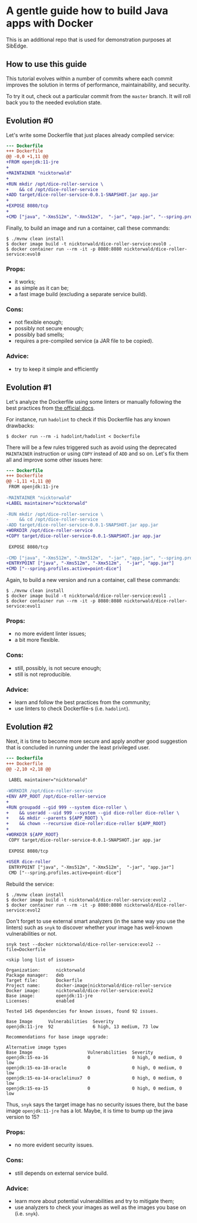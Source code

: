 # A gentle guide how to build Java apps with Docker

This is an additional repo that is used for demonstration purposes at SibEdge.

## How to use this guide   

This tutorial evolves within a number of commits where each commit improves the solution in terms of performance,
maintainability, and security.

To try it out, check out a particular commit from the `master` branch. It will roll back you to the needed evolution
state.

## Evolution \#0

Let's write some Dockerfile that just places already compiled service:

```diff
--- Dockerfile
+++ Dockerfile
@@ -0,0 +1,11 @@
+FROM openjdk:11-jre
+
+MAINTAINER "nicktorwald"
+
+RUN mkdir /opt/dice-roller-service \
+    && cd /opt/dice-roller-service
+ADD target/dice-roller-service-0.0.1-SNAPSHOT.jar app.jar
+
+EXPOSE 8080/tcp
+
+CMD ["java", "-Xms512m", "-Xmx512m",  "-jar", "app.jar", "--spring.profiles.active=point-dice"]
```

Finally, to build an image and run a container, call these commands:

```shell
$ ./mvnw clean install
$ docker image build -t nicktorwald/dice-roller-service:evol0 .
$ docker container run --rm -it -p 8080:8080 nicktorwald/dice-roller-service:evol0
```

### Props:

- it works;
- as simple as it can be;
- a fast image build (excluding a separate service build).

### Cons:

- not flexible enough;
- possibly not secure enough;
- possibly bad smells;
- requires a pre-compiled service (a JAR file to be copied).

### Advice:

- try to keep it simple and efficiently

## Evolution \#1

Let's analyze the Dockerfile using some linters or manually following the best practices from 
[the official docs](https://docs.docker.com/develop/develop-images/dockerfile_best-practices).

For instance, run `hadolint` to check if this Dockerfile has any known drawbacks:  

```shell
$ docker run --rm -i hadolint/hadolint < Dockerfile
```

There will be a few rules triggered such as avoid using the deprecated `MAINTAINER` instruction or using `COPY`
instead of `ADD` and so on. Let's fix them all and improve some other issues here: 

```diff
--- Dockerfile
+++ Dockerfile
@@ -1,11 +1,11 @@
 FROM openjdk:11-jre
 
-MAINTAINER "nicktorwald"
+LABEL maintainer="nicktorwald"
 
-RUN mkdir /opt/dice-roller-service \
-    && cd /opt/dice-roller-service
-ADD target/dice-roller-service-0.0.1-SNAPSHOT.jar app.jar
+WORKDIR /opt/dice-roller-service
+COPY target/dice-roller-service-0.0.1-SNAPSHOT.jar app.jar
 
 EXPOSE 8080/tcp
 
-CMD ["java", "-Xms512m", "-Xmx512m",  "-jar", "app.jar", "--spring.profiles.active=point-dice"]
+ENTRYPOINT ["java", "-Xms512m", "-Xmx512m",  "-jar", "app.jar"]
+CMD ["--spring.profiles.active=point-dice"]
```

Again, to build a new version and run a container, call these commands:

```shell
$ ./mvnw clean install
$ docker image build -t nicktorwald/dice-roller-service:evol1 .
$ docker container run --rm -it -p 8080:8080 nicktorwald/dice-roller-service:evol1
```

### Props:

- no more evident linter issues;
- a bit more flexible.

### Cons:

- still, possibly, is not secure enough;
- still is not reproducible. 

### Advice:

- learn and follow the best practices from the community;
- use linters to check Dockerfile-s (i.e. `hadolint`).

## Evolution \#2

Next, it is time to become more secure and apply another good suggestion that is concluded in running under the least
privileged user.

```diff
--- Dockerfile
+++ Dockerfile
@@ -2,10 +2,18 @@
 
 LABEL maintainer="nicktorwald"
 
-WORKDIR /opt/dice-roller-service
+ENV APP_ROOT /opt/dice-roller-service
+
+RUN groupadd --gid 999 --system dice-roller \
+    && useradd --uid 999 --system --gid dice-roller dice-roller \
+    && mkdir --parents ${APP_ROOT} \
+    && chown --recursive dice-roller:dice-roller ${APP_ROOT}
+
+WORKDIR ${APP_ROOT}
 COPY target/dice-roller-service-0.0.1-SNAPSHOT.jar app.jar
 
 EXPOSE 8080/tcp
 
+USER dice-roller
 ENTRYPOINT ["java", "-Xms512m", "-Xmx512m",  "-jar", "app.jar"]
 CMD ["--spring.profiles.active=point-dice"]
``` 

Rebuild the service:

```shell
$ ./mvnw clean install
$ docker image build -t nicktorwald/dice-roller-service:evol2 .
$ docker container run --rm -it -p 8080:8080 nicktorwald/dice-roller-service:evol2
```

Don't forget to use external smart analyzers (in the same way you use the linters) such as `snyk` to discover whether
your image has well-known vulnerabilities or not.

```shell
snyk test --docker nicktorwald/dice-roller-service:evol2 --file=Dockerfile

<skip long list of issues>

Organization:      nicktorwald
Package manager:   deb
Target file:       Dockerfile
Project name:      docker-image|nicktorwald/dice-roller-service
Docker image:      nicktorwald/dice-roller-service:evol2
Base image:        openjdk:11-jre
Licenses:          enabled

Tested 145 dependencies for known issues, found 92 issues.

Base Image      Vulnerabilities  Severity
openjdk:11-jre  92               6 high, 13 medium, 73 low

Recommendations for base image upgrade:

Alternative image types
Base Image                     Vulnerabilities  Severity
openjdk:15-ea-16               0                0 high, 0 medium, 0 low
openjdk:15-ea-18-oracle        0                0 high, 0 medium, 0 low
openjdk:15-ea-14-oraclelinux7  0                0 high, 0 medium, 0 low
openjdk:15-ea-15               0                0 high, 0 medium, 0 low
```

Thus, `snyk` says the target image has no security issues there, but the base image `openjdk:11-jre` has a lot. Maybe, it is
time to bump up the java version to 15?

### Props:

- no more evident security issues.

### Cons:

- still depends on external service build. 

### Advice:

- learn more about potential vulnerabilities and try to mitigate them;
- use analyzers to check your images as well as the images you base on (i.e. `snyk`).
